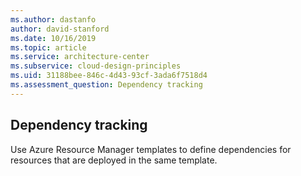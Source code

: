```yaml
---
ms.author: dastanfo
author: david-stanford
ms.date: 10/16/2019
ms.topic: article
ms.service: architecture-center
ms.subservice: cloud-design-principles
ms.uid: 31188bee-846c-4d43-93cf-3ada6f7518d4
ms.assessment_question: Dependency tracking
---
```

## Dependency tracking

Use Azure Resource Manager templates to define dependencies for resources that are deployed in the same template.
